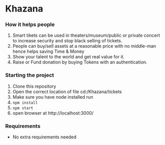 # Khazana

### How it helps people
1. Smart tikets can be used in theaters/museum/public or private concert to increase security and stop black selling of tickets.
2. People can buy/sell assets at a reasonable price with no middle-man hence helps saving Time & Money
3. Show your talent to the world and get real value for it.
4. Raise or Fund donation by buying Tokens with an authentication.

### Starting the project
1. Clone this repository
2. Open the correct location of file cd:/Khazana/tickets
3. Make sure you have node installed run
3. `npm install`
4. `npm start`
5. open browser at http://localhost:3000/

### Requirements 
- No extra requirements needed
